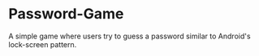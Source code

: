 # Password-Game

A simple game where users try to guess a password similar to Android's lock-screen pattern. 

